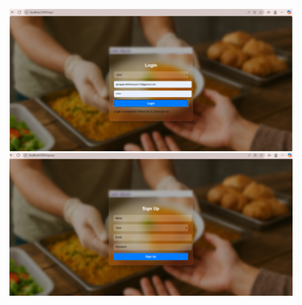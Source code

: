 ![image_alt](https://github.com/bhavyasri109/PlateShare/blob/149814e789e4b7639048704e6bc7f1856eecddbb/Screenshot%202025-08-19%20100807.png)
![image_alt](https://github.com/bhavyasri109/PlateShare/blob/814664e3f0a697fbd5c7d108b13a6d7afec3e6d7/Screenshot%202025-08-19%20100908.png)
